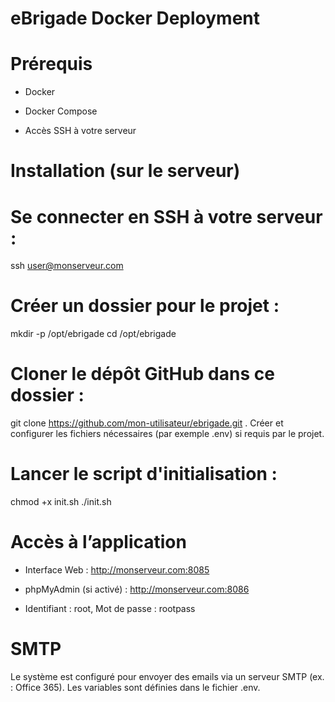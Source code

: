 # eBrigade Docker Deployment
# Prérequis

- Docker

- Docker Compose

- Accès SSH à votre serveur

# Installation (sur le serveur)

# Se connecter en SSH à votre serveur :
ssh user@monserveur.com

# Créer un dossier pour le projet :
mkdir -p /opt/ebrigade
cd /opt/ebrigade

# Cloner le dépôt GitHub dans ce dossier :
git clone https://github.com/mon-utilisateur/ebrigade.git .
Créer et configurer les fichiers nécessaires (par exemple .env) si requis par le projet.

# Lancer le script d'initialisation :
chmod +x init.sh
./init.sh

# Accès à l’application

- Interface Web : http://monserveur.com:8085

- phpMyAdmin (si activé) : http://monserveur.com:8086

- Identifiant : root, Mot de passe : rootpass

# SMTP

Le système est configuré pour envoyer des emails via un serveur SMTP (ex. : Office 365).
Les variables sont définies dans le fichier .env.
